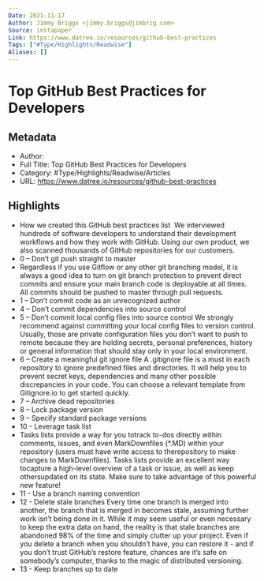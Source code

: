 ```yaml
---
Date: 2021-11-17
Author: Jimmy Briggs <jimmy.briggs@jimbrig.com>
Source: instapaper
Link: https://www.datree.io/resources/github-best-practices
Tags: ["#Type/Highlights/Readwise"]
Aliases: []
---
```

# Top GitHub Best Practices for Developers

## Metadata
- Author: 
- Full Title: Top GitHub Best Practices for Developers
- Category: #Type/Highlights/Readwise/Articles
- URL: https://www.datree.io/resources/github-best-practices

## Highlights
- How we created this GitHub best practices list
  ‍
  We interviewed hundreds of software developers to understand their development workflows and how they work with GitHub. Using our own product, we also scanned thousands of GitHub repositories for our customers.
- 0 – Don’t git push straight to master
- Regardless if you use Gitflow or any other git branching model, it is always a good idea to turn on git branch protection to prevent direct commits and ensure your main branch code is deployable at all times. All commits should be pushed to master through pull requests.
- 1 – Don’t commit code as an unrecognized author
- 4 – Don’t commit dependencies into source control
- 5 – Don’t commit local config files into source control
  We strongly recommend against committing your local config files to version control. Usually, those are private configuration files you don’t want to push to remote because they are holding secrets, personal preferences, history or general information that should stay only in your local environment.
- 6 – Create a meaningful git ignore file
  A .gitignore file is a must in each repository to ignore predefined files and directories. It will help you to prevent secret keys, dependencies and many other possible discrepancies in your code. You can choose a relevant template from Gitignore.io to get started quickly.
- 7 – Archive dead repositories
- 8 – Lock package version
- 9 – Specify standard package versions
- 10 - Leverage task list
- Tasks lists provide a way for you totrack to-dos directly within comments, issues, and even MarkDownfiles (*.MD) within your repository (users must have write access to therepository to make changes to MarkDownfiles).
  Tasks lists provide an excellent way tocapture a high-level overview of a task or issue, as well as keep othersupdated on its state. Make sure to take advantage of this powerful new feature!
- 11 - Use a branch naming convention
- 12 - Delete stale branches
  Every time one branch is merged into another, the branch that is merged in becomes stale, assuming further work isn’t being done in it.
  While it may seem useful or even necessary to keep the extra data on hand, the reality is that stale branches are abandoned 98% of the time and simply clutter up your project.
  Even if you delete a branch when you shouldn’t have, you can restore it - and if you don’t trust GitHub’s restore feature, chances are it’s safe on somebody’s computer, thanks to the magic of distributed versioning.
- 13 - Keep branches up to date
